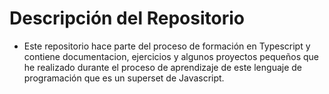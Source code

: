 # Descripción del Repositorio
- Este repositorio hace parte del proceso de formación en Typescript y contiene documentacion, ejercicios y algunos proyectos pequeños que he realizado durante el proceso de aprendizaje de
este lenguaje de programación que es un superset de Javascript.
